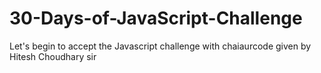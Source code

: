 # 30-Days-of-JavaScript-Challenge
Let's begin to accept the Javascript challenge with chaiaurcode given by Hitesh Choudhary sir
